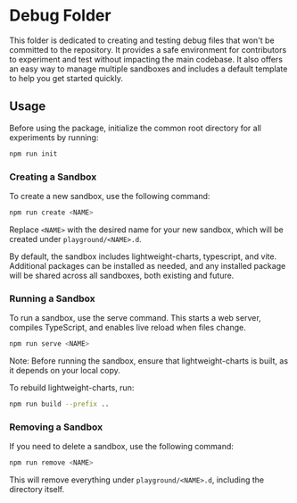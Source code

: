 # Debug Folder

This folder is dedicated to creating and testing debug files that won't be committed to the repository. It provides a safe environment for contributors to experiment and test without impacting the main codebase.
It also offers an easy way to manage multiple sandboxes and includes a default template to help you get started quickly.

## Usage

Before using the package, initialize the common root directory for all experiments by running:

```bash
npm run init
```

### Creating a Sandbox

To create a new sandbox, use the following command:

```bash
npm run create <NAME>
```

Replace `<NAME>` with the desired name for your new sandbox, which will be created under `playground/<NAME>.d`.

By default, the sandbox includes lightweight-charts, typescript, and vite. Additional packages can be installed as needed, and any installed package will be shared across all sandboxes, both existing and future.

### Running a Sandbox

To run a sandbox, use the serve command. This starts a web server, compiles TypeScript, and enables live reload when files change.

```bash
npm run serve <NAME>
```

Note: Before running the sandbox, ensure that lightweight-charts is built, as it depends on your local copy.

To rebuild lightweight-charts, run:

```bash
npm run build --prefix ..
```

### Removing a Sandbox

If you need to delete a sandbox, use the following command:

```bash
npm run remove <NAME>
```

This will remove everything under `playground/<NAME>.d`, including the directory itself.
